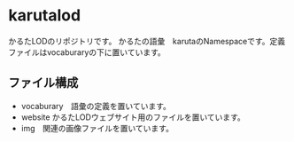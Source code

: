 # karutalod 
かるたLODのリポジトリです。
かるたの語彙　karutaのNamespaceです。定義ファイルはvocaburaryの下に置いています。


## ファイル構成
* vocaburary　語彙の定義を置いています。
* website かるたLODウェブサイト用のファイルを置いています。
* img　関連の画像ファイルを置いています。